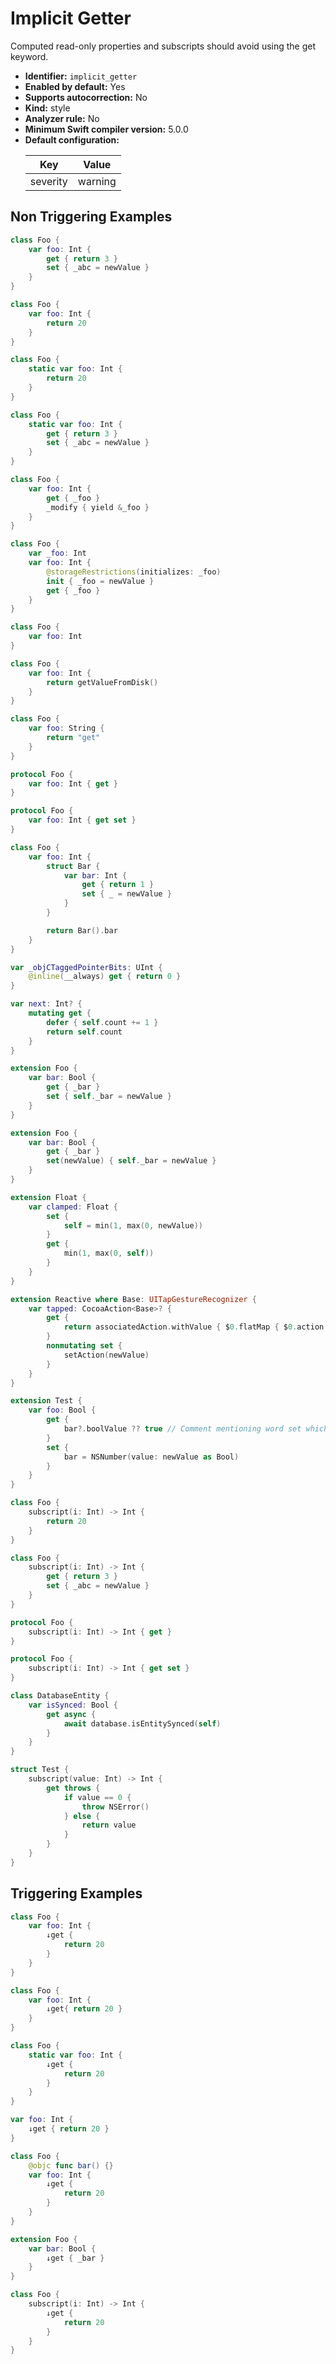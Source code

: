 # Implicit Getter

Computed read-only properties and subscripts should avoid using the get keyword.

* **Identifier:** `implicit_getter`
* **Enabled by default:** Yes
* **Supports autocorrection:** No
* **Kind:** style
* **Analyzer rule:** No
* **Minimum Swift compiler version:** 5.0.0
* **Default configuration:**
  <table>
  <thead>
  <tr><th>Key</th><th>Value</th></tr>
  </thead>
  <tbody>
  <tr>
  <td>
  severity
  </td>
  <td>
  warning
  </td>
  </tr>
  </tbody>
  </table>

## Non Triggering Examples

```swift
class Foo {
    var foo: Int {
        get { return 3 }
        set { _abc = newValue }
    }
}
```

```swift
class Foo {
    var foo: Int {
        return 20
    }
}
```

```swift
class Foo {
    static var foo: Int {
        return 20
    }
}
```

```swift
class Foo {
    static var foo: Int {
        get { return 3 }
        set { _abc = newValue }
    }
}
```

```swift
class Foo {
    var foo: Int {
        get { _foo }
        _modify { yield &_foo }
    }
}
```

```swift
class Foo {
    var _foo: Int
    var foo: Int {
        @storageRestrictions(initializes: _foo)
        init { _foo = newValue }
        get { _foo }
    }
}
```

```swift
class Foo {
    var foo: Int
}
```

```swift
class Foo {
    var foo: Int {
        return getValueFromDisk()
    }
}
```

```swift
class Foo {
    var foo: String {
        return "get"
    }
}
```

```swift
protocol Foo {
    var foo: Int { get }
}
```

```swift
protocol Foo {
    var foo: Int { get set }
}
```

```swift
class Foo {
    var foo: Int {
        struct Bar {
            var bar: Int {
                get { return 1 }
                set { _ = newValue }
            }
        }

        return Bar().bar
    }
}
```

```swift
var _objCTaggedPointerBits: UInt {
    @inline(__always) get { return 0 }
}
```

```swift
var next: Int? {
    mutating get {
        defer { self.count += 1 }
        return self.count
    }
}
```

```swift
extension Foo {
    var bar: Bool {
        get { _bar }
        set { self._bar = newValue }
    }
}
```

```swift
extension Foo {
    var bar: Bool {
        get { _bar }
        set(newValue) { self._bar = newValue }
    }
}
```

```swift
extension Float {
    var clamped: Float {
        set {
            self = min(1, max(0, newValue))
        }
        get {
            min(1, max(0, self))
        }
    }
}
```

```swift
extension Reactive where Base: UITapGestureRecognizer {
    var tapped: CocoaAction<Base>? {
        get {
            return associatedAction.withValue { $0.flatMap { $0.action } }
        }
        nonmutating set {
            setAction(newValue)
        }
    }
}
```

```swift
extension Test {
    var foo: Bool {
        get {
            bar?.boolValue ?? true // Comment mentioning word set which triggers violation
        }
        set {
            bar = NSNumber(value: newValue as Bool)
        }
    }
}
```

```swift
class Foo {
    subscript(i: Int) -> Int {
        return 20
    }
}
```

```swift
class Foo {
    subscript(i: Int) -> Int {
        get { return 3 }
        set { _abc = newValue }
    }
}
```

```swift
protocol Foo {
    subscript(i: Int) -> Int { get }
}
```

```swift
protocol Foo {
    subscript(i: Int) -> Int { get set }
}
```

```swift
class DatabaseEntity {
    var isSynced: Bool {
        get async {
            await database.isEntitySynced(self)
        }
    }
}
```

```swift
struct Test {
    subscript(value: Int) -> Int {
        get throws {
            if value == 0 {
                throw NSError()
            } else {
                return value
            }
        }
    }
}
```

## Triggering Examples

```swift
class Foo {
    var foo: Int {
        ↓get {
            return 20
        }
    }
}
```

```swift
class Foo {
    var foo: Int {
        ↓get{ return 20 }
    }
}
```

```swift
class Foo {
    static var foo: Int {
        ↓get {
            return 20
        }
    }
}
```

```swift
var foo: Int {
    ↓get { return 20 }
}
```

```swift
class Foo {
    @objc func bar() {}
    var foo: Int {
        ↓get {
            return 20
        }
    }
}
```

```swift
extension Foo {
    var bar: Bool {
        ↓get { _bar }
    }
}
```

```swift
class Foo {
    subscript(i: Int) -> Int {
        ↓get {
            return 20
        }
    }
}
```